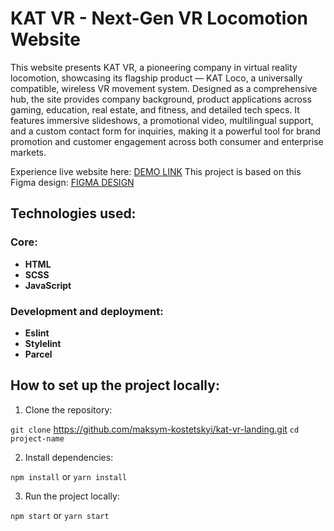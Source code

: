 # KAT VR - Next-Gen VR Locomotion Website

This website presents KAT VR, a pioneering company in virtual reality locomotion, showcasing its flagship product — KAT Loco, a universally compatible, wireless VR movement system. Designed as a comprehensive hub, the site provides company background, product applications across gaming, education, real estate, and fitness, and detailed tech specs. It features immersive slideshows, a promotional video, multilingual support, and a custom contact form for inquiries, making it a powerful tool for brand promotion and customer engagement across both consumer and enterprise markets.

Experience live website here: [DEMO LINK](https://maksym-kostetskyi.github.io/kat-vr-landing/)
This project is based on this Figma design: [FIGMA DESIGN](https://www.figma.com/design/Blpg4iapsI7fRqJeSp6DvK/KatVR-_FE-students?node-id=3495-38&p=f&t=uuAdz3xHv72GAiS9-0/)

## Technologies used:

### Core:

* **HTML**
* **SCSS**
* **JavaScript**

### Development and deployment:

* **Eslint**
* **Stylelint**
* **Parcel**

## How to set up the project locally:

1. Clone the repository:

`git clone` https://github.com/maksym-kostetskyi/kat-vr-landing.git
`cd project-name`

2. Install dependencies:

`npm install`
or
`yarn install`

3. Run the project locally:

`npm start`
or
`yarn start`
